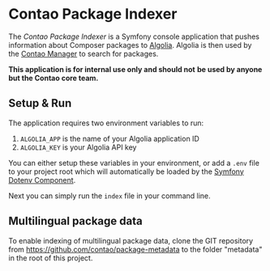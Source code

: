# Contao Package Indexer

The *Contao Package Indexer* is a Symfony console application that
pushes information about Composer packages to [Algolia]. Algolia is then
used by the [Contao Manager] to search for packages.

**This application is for internal use only and should not**
**be used by anyone but the Contao core team.**


## Setup & Run

The application requires two environment variables to run:

 1. `ALGOLIA_APP` is the name of your Algolia application ID
 2. `ALGOLIA_KEY` is your Algolia API key

You can either setup these variables in your environment, or add a
`.env` file to your project root which will automatically be loaded
by the [Symfony Dotenv Component][Dotenv].

Next you can simply run the `index` file in your command line.


## Multilingual package data

To enable indexing of multilingual package data, clone the GIT
repository from https://github.com/contao/package-metadata to the
folder "metadata" in the root of this project.


[Algolia]: https://www.algolia.com
[Contao Manager]: https://github.com/contao/contao-manager
[Dotenv]: https://symfony.com/doc/current/components/dotenv.html
